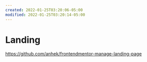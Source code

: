 ```yaml
---
created: 2022-01-25T03:20:06-05:00
modified: 2022-01-25T03:20:14-05:00
---
```


# Landing

https://github.com/anhek/frontendmentor-manage-landing-page

